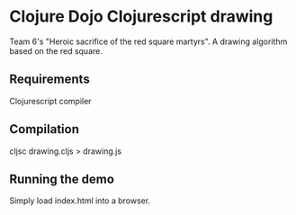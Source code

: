 # Clojure Dojo Clojurescript drawing

Team 6's "Heroic sacrifice of the red square martyrs". A drawing algorithm based on the red square.

## Requirements

Clojurescript compiler

## Compilation

cljsc drawing.cljs > drawing.js

## Running the demo

Simply load index.html into a browser.